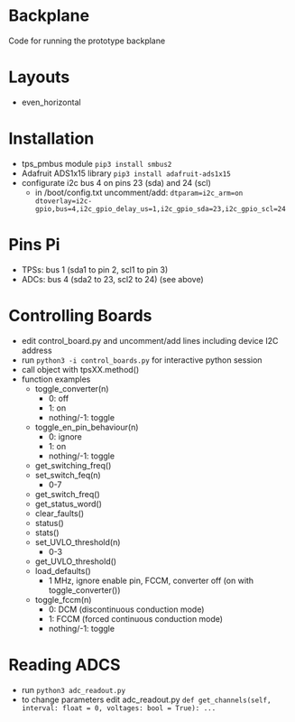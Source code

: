 # Backplane
Code for running the prototype backplane

Layouts
=======
* even_horizontal


Installation
============
* tps_pmbus module
    `pip3 install smbus2`
* Adafruit ADS1x15 library
    `pip3 install adafruit-ads1x15`
* configurate i2c bus 4 on pins 23 (sda) and 24 (scl)
    * in /boot/config.txt uncomment/add:
        `dtparam=i2c_arm=on
        dtoverlay=i2c-gpio,bus=4,i2c_gpio_delay_us=1,i2c_gpio_sda=23,i2c_gpio_scl=24`

Pins Pi
=======
* TPSs: bus 1 (sda1 to pin 2, scl1 to pin 3)
* ADCs: bus 4 (sda2 to 23, scl2 to 24) (see above)

Controlling Boards
==================
* edit control_board.py and uncomment/add lines including device I2C address
* run `python3 -i control_boards.py` for interactive python session
* call object with tpsXX.method()
* function examples
    * toggle_converter(n)
        * 0: off
        * 1: on
        * nothing/-1: toggle
    * toggle_en_pin_behaviour(n)
        * 0: ignore
        * 1: on
        * nothing/-1: toggle
    * get_switching_freq()
    * set_switch_feq(n)
        * 0-7
    * get_switch_freq()
    * get_status_word()
    * clear_faults()
    * status()
    * stats()
    * set_UVLO_threshold(n)
        * 0-3
    * get_UVLO_threshold()
    * load_defaults()
        * 1 MHz, ignore enable pin, FCCM, converter off (on with toggle_converter())
    * toggle_fccm(n)
        * 0: DCM (discontinuous conduction mode)
        * 1: FCCM (forced continuous conduction mode)
        * nothing/-1: toggle

Reading ADCS
============
* run `python3 adc_readout.py`
* to change parameters edit adc_readout.py 
    `def get_channels(self, interval: float = 0, voltages: bool = True): ...`
